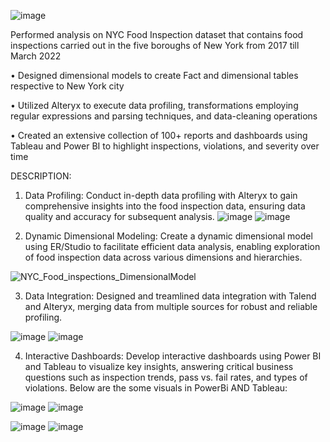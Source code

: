 ![image](https://github.com/simran2097/NYC_Food_Inspection_DataAnalysis/assets/47267975/df488ddd-4e6b-4351-9d0c-0f0c722b5cac)


Performed analysis on NYC Food Inspection dataset that contains food inspections carried out in the five boroughs of New York from 2017 till March 2022

• Designed dimensional models to create Fact and dimensional tables respective to New York city

• Utilized Alteryx to execute data profiling, transformations employing regular expressions and parsing techniques, and data-cleaning operations

• Created an extensive collection of 100+ reports and dashboards using Tableau and Power BI to highlight inspections, violations, and severity over time

DESCRIPTION:
1. Data Profiling:
Conduct in-depth data profiling with Alteryx to gain comprehensive insights into the food inspection data, ensuring data quality and accuracy for subsequent analysis.
![image](https://github.com/simran2097/NYC_Food_Inspection_DataAnalysis/assets/47267975/88c8bbab-6bb1-423f-afe6-ae6918c8f9da)
![image](https://github.com/simran2097/NYC_Food_Inspection_DataAnalysis/assets/47267975/7b7d1df8-b40f-461f-b5c9-ea5b24e94b77)

2. Dynamic Dimensional Modeling:
Create a dynamic dimensional model using ER/Studio to facilitate efficient data analysis, enabling exploration of food inspection data across various dimensions and hierarchies.

![NYC_Food_inspections_DimensionalModel](https://github.com/simran2097/NYC_Food_Inspection_DataAnalysis/assets/47267975/60314561-367b-4af1-94c6-2543a23f9abe)

3. Data Integration:
Designed and treamlined data integration with Talend and Alteryx, merging data from multiple sources for robust and reliable profiling.

![image](https://github.com/simran2097/NYC_Food_Inspection_DataAnalysis/assets/47267975/66fc6b28-12c4-44d2-b98d-9fb2f49314f9)
![image](https://github.com/simran2097/NYC_Food_Inspection_DataAnalysis/assets/47267975/d5be097e-b0e8-489d-969a-df58c19355dc)

4. Interactive Dashboards:
Develop interactive dashboards using Power BI and Tableau to visualize key insights, answering critical business questions such as inspection trends, pass vs. fail rates, and types of violations.
Below are the some visuals in PowerBi AND Tableau:

![image](https://github.com/simran2097/NYC_Food_Inspection_DataAnalysis/assets/47267975/cbf6e231-22ee-4796-9bf7-60debeeaeab5)
![image](https://github.com/simran2097/NYC_Food_Inspection_DataAnalysis/assets/47267975/fe585abc-df79-434f-9160-2e5dfd8622f3)

![image](https://github.com/simran2097/NYC_Food_Inspection_DataAnalysis/assets/47267975/64c16d53-c0a6-4abf-b9d1-eb4a4787bc81)
![image](https://github.com/simran2097/NYC_Food_Inspection_DataAnalysis/assets/47267975/ea3f6d2f-3d45-4ecf-bbc7-b312f2ea6ef2)






